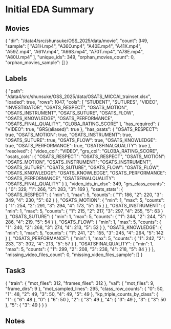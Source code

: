 # Initial EDA Summary

## Movies
{
  "dir": "/data4/src/shunsuke/OSS_2025/data/movie",
  "count": 349,
  "sample": [
    "A31H.mp4",
    "A36O.mp4",
    "A40E.mp4",
    "A41X.mp4",
    "A59Z.mp4",
    "A61V.mp4",
    "A66S.mp4",
    "A70T.mp4",
    "A78E.mp4",
    "A80U.mp4"
  ],
  "unique_ids": 349,
  "orphan_movies_count": 0,
  "orphan_movies_sample": []
}

## Labels
{
  "path": "/data4/src/shunsuke/OSS_2025/data/OSATS_MICCAI_trainset.xlsx",
  "loaded": true,
  "rows": 1047,
  "cols": [
    "STUDENT",
    "SUTURES",
    "VIDEO",
    "INVESTIGATOR",
    "OSATS_RESPECT",
    "OSATS_MOTION",
    "OSATS_INSTRUMENT",
    "OSATS_SUTURE",
    "OSATS_FLOW",
    "OSATS_KNOWLEDGE",
    "OSATS_PERFORMANCE",
    "OSATS_FINAL_QUALITY",
    "GLOBA_RATING_SCORE"
  ],
  "has_required": {
    "VIDEO": true,
    "GRS(aliased)": true
  },
  "has_osats": {
    "OSATS_RESPECT": true,
    "OSATS_MOTION": true,
    "OSATS_INSTRUMENT": true,
    "OSATS_SUTURE": true,
    "OSATS_FLOW": true,
    "OSATS_KNOWLEDGE": true,
    "OSATS_PERFORMANCE": true,
    "OSATSFINALQUALITY": true
  },
  "resolved": {
    "video_col": "VIDEO",
    "grs_col": "GLOBA_RATING_SCORE",
    "osats_cols": {
      "OSATS_RESPECT": "OSATS_RESPECT",
      "OSATS_MOTION": "OSATS_MOTION",
      "OSATS_INSTRUMENT": "OSATS_INSTRUMENT",
      "OSATS_SUTURE": "OSATS_SUTURE",
      "OSATS_FLOW": "OSATS_FLOW",
      "OSATS_KNOWLEDGE": "OSATS_KNOWLEDGE",
      "OSATS_PERFORMANCE": "OSATS_PERFORMANCE",
      "OSATSFINALQUALITY": "OSATS_FINAL_QUALITY"
    }
  },
  "video_ids_in_xlsx": 349,
  "grs_class_counts": {
    "0": 329,
    "1": 266,
    "2": 283,
    "3": 169
  },
  "osats_stats": {
    "OSATS_RESPECT": {
      "min": 1,
      "max": 5,
      "counts": {
        "1": 186,
        "2": 220,
        "3": 349,
        "4": 230,
        "5": 62
      }
    },
    "OSATS_MOTION": {
      "min": 1,
      "max": 5,
      "counts": {
        "1": 254,
        "2": 291,
        "3": 294,
        "4": 173,
        "5": 35
      }
    },
    "OSATS_INSTRUMENT": {
      "min": 1,
      "max": 5,
      "counts": {
        "1": 215,
        "2": 217,
        "3": 297,
        "4": 255,
        "5": 63
      }
    },
    "OSATS_SUTURE": {
      "min": 1,
      "max": 5,
      "counts": {
        "1": 244,
        "2": 244,
        "3": 286,
        "4": 219,
        "5": 54
      }
    },
    "OSATS_FLOW": {
      "min": 1,
      "max": 5,
      "counts": {
        "1": 240,
        "2": 268,
        "3": 274,
        "4": 213,
        "5": 52
      }
    },
    "OSATS_KNOWLEDGE": {
      "min": 1,
      "max": 5,
      "counts": {
        "1": 241,
        "2": 155,
        "3": 245,
        "4": 264,
        "5": 142
      }
    },
    "OSATS_PERFORMANCE": {
      "min": 1,
      "max": 5,
      "counts": {
        "1": 242,
        "2": 233,
        "3": 302,
        "4": 213,
        "5": 57
      }
    },
    "OSATSFINALQUALITY": {
      "min": 1,
      "max": 5,
      "counts": {
        "1": 299,
        "2": 208,
        "3": 238,
        "4": 218,
        "5": 84
      }
    }
  },
  "missing_video_files_count": 0,
  "missing_video_files_sample": []
}

## Task3
{
  "train": {
    "mot_files": 312,
    "frames_files": 312
  },
  "val": {
    "mot_files": 9,
    "frame_dirs": 9
  },
  "mot_sampled_lines": 295,
  "class_row_counts": {
    "0": 50,
    "1": 48,
    "2": 49,
    "3": 50,
    "4": 49,
    "5": 49
  },
  "kp_triple_counts_by_class": {
    "1": {
      "6": 48
    },
    "0": {
      "6": 50
    },
    "2": {
      "3": 49
    },
    "4": {
      "3": 49
    },
    "3": {
      "3": 50
    },
    "5": {
      "3": 49
    }
  }
}

## Notes
